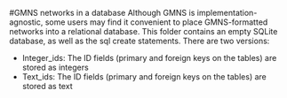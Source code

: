 #GMNS networks in a database
Although GMNS is implementation-agnostic, some users may find it convenient to place GMNS-formatted networks into a relational database.  This folder contains an empty SQLite database, as well as the sql create statements.  There are two versions:
-  Integer_ids: The ID fields (primary and foreign keys on the tables) are stored as integers
-  Text_ids:  The ID fields (primary and foreign keys on the tables) are stored as text
